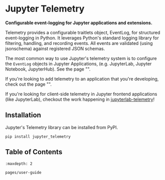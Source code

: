 # Jupyter Telemetry

**Configurable event-logging for Jupyter applications and extensions.**


Telemetry provides a configurable traitlets object, EventLog, for structured event-logging in Python. It leverages Python's standard logging library for filtering, handling, and recording events. All events are validated (using jsonschema) against registered JSON schemas.

The most common way to use Jupyter's telemetry system is to configure the ``EventLog`` objects in Jupyter Applications, (e.g. JupyterLab, Jupyter Notebook, JupyterHub). See the page "[](pages/application.md)".

If you're looking to add telemetry to an application that you're developing, check out the page "[](pages/configure.md)".

If you're looking for client-side telemetry in Jupyter frontend applications (like JupyterLab), checkout the work happening in [jupyterlab-telemetry](https://github.com/jupyterlab/jupyterlab-telemetry)!


## Installation

Jupyter's Telemetry library can be installed from PyPI.

```
pip install jupyter_telemetry
```

## Table of Contents

```{toctree}
:maxdepth: 2

pages/user-guide
```
